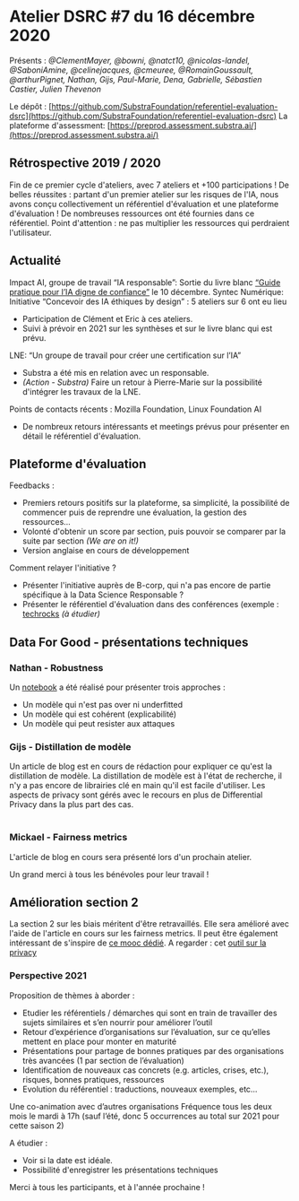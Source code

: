 # Atelier DSRC #7 du 16 décembre 2020

Présents : _@ClementMayer, @bowni, @natct10, @nicolas-landel, @SaboniAmine, @celinejacques, @cmeuree, @RomainGoussault, @arthurPignet, Nathan, Gijs, Paul-Marie, Dena, Gabrielle, Sébastien Castier, Julien Thevenon_

Le dépôt : [https://github.com/SubstraFoundation/referentiel-evaluation-dsrc](https://github.com/SubstraFoundation/referentiel-evaluation-dsrc)
La plateforme d'assessment: [https://preprod.assessment.substra.ai/](https://preprod.assessment.substra.ai/)

## Rétrospective 2019 / 2020

Fin de ce premier cycle d'ateliers, avec 7 ateliers et +100 participations ! 
De belles réussites : partant d'un premier atelier sur les risques de l'IA, nous avons conçu collectivement un référentiel d'évaluation et une plateforme d'évaluation ! 
De nombreuses ressources ont été fournies dans ce référentiel. Point d'attention : ne pas multiplier les ressources qui perdraient l'utilisateur. 

## Actualité 

Impact AI, groupe de travail “IA responsable”: Sortie du livre blanc [“Guide pratique pour l’IA digne de confiance”](https://www.impact-ai.fr/guideiaconfiance/) le 10 décembre.
Syntec Numérique: Initiative “Concevoir des IA éthiques by design” : 5 ateliers sur 6 ont eu lieu

- Participation de Clément et Eric à ces ateliers. 
- Suivi à prévoir en 2021 sur les synthèses et sur le livre blanc qui est prévu.

LNE: “Un groupe de travail pour créer une certification sur l’IA”

- Substra a été mis en relation avec un responsable. 
- _(Action - Substra)_ Faire un retour à Pierre-Marie sur la possibilité d'intégrer les travaux de la LNE. 

Points de contacts récents : Mozilla Foundation, Linux Foundation AI

- De nombreux retours intéressants et meetings prévus pour présenter en détail le référentiel d'évaluation. 

## Plateforme d'évaluation 

Feedbacks : 

- Premiers retours positifs sur la plateforme, sa simplicité, la possibilité de commencer puis de reprendre une évaluation, la gestion des ressources... 
- Volonté d'obtenir un score par section, puis pouvoir se comparer par la suite par section _(We are on it!)_
- Version anglaise en cours de développement 

Comment relayer l'initiative ? 

- Présenter l'initiative auprès de B-corp, qui n'a pas encore de partie spécifique à la Data Science Responsable ? 
- Présenter le référentiel d'évaluation dans des conférences (exemple : [techrocks](https://www.tech.rocks) _(à étudier)_

## Data For Good - présentations techniques

### Nathan - Robustness 

Un [notebook](https://github.com/Nathanlauga/understand-robustness/blob/main/notebooks/understand_robustness.ipynb) a été réalisé pour présenter trois approches : 

- Un modèle qui n'est pas over ni underfitted 
- Un modèle qui est cohérent (explicabilité)
- Un modèle qui peut resister aux attaques 

### Gijs - Distillation de modèle 

Un article de blog est en cours de rédaction pour expliquer ce qu'est la distillation de modèle. 
La distillation de modèle est à l'état de recherche, il n'y a pas encore de librairies clé en main qu'il est facile d'utiliser. 
Les aspects de privacy sont gérés avec le recours en plus de Differential Privacy dans la plus part des cas.  
​
### Mickael - Fairness metrics

L'article de blog en cours sera présenté lors d'un prochain atelier. 

Un grand merci à tous les bénévoles pour leur travail !

## Amélioration section 2

La section 2 sur les biais méritent d'être retravaillés. 
Elle sera amélioré avec l'aide de l'article en cours sur les fairness metrics. 
Il peut être également intéressant de s'inspire de [ce mooc dédié](https://ivado.ca/evenements/bias-and-discrimination-in-ai/).
A regarder : cet [outil sur la privacy](https://gretel.ai)

### Perspective 2021 

Proposition de thèmes à aborder :

- Etudier les référentiels / démarches qui sont en train de travailler des sujets similaires et s’en nourrir pour améliorer l’outil
- Retour d’expérience d’organisations sur l’évaluation, sur ce qu’elles mettent en place pour monter en maturité
- Présentations pour partage de bonnes pratiques par des organisations très avancées (1 par section de l’évaluation)
- Identification de nouveaux cas concrets (e.g. articles, crises, etc.), risques, bonnes pratiques, ressources
- Evolution du référentiel : traductions, nouveaux exemples, etc…

Une co-animation avec d’autres organisations
Fréquence tous les deux mois le mardi à 17h (sauf l’été, donc 5 occurrences au total sur 2021 pour cette saison 2)

A étudier : 

- Voir si la date est idéale. 
- Possibilité d'enregistrer les présentations techniques 


Merci à tous les participants, et à l'année prochaine !
